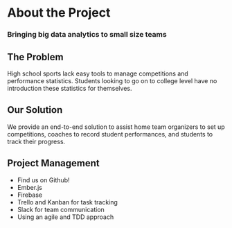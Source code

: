 # About the Project

### Bringing big data analytics to small size teams

## The Problem

High school sports lack easy tools to manage competitions and performance statistics.
Students looking to go on to college level have no introduction these statistics for themselves.

## Our Solution

We provide an end-to-end solution to assist home team organizers to set up competitions, coaches to record student performances, and students to track their progress.

## Project Management

- Find us on Github!
- Ember.js
- Firebase
- Trello and Kanban for task tracking
- Slack for team communication
- Using an agile and TDD approach
